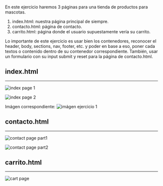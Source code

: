 En este ejercicio haremos 3 páginas para una tienda de productos para mascotas. 

1. index.html: nuestra página principal de siempre.
2. contacto.html: página de contacto.
3. carrito.html: página donde el usuario supuestamente vería su carrito.

Lo importante de este ejercicio es usar bien los contenedores, reconocer el header, body, sections, nav, footer, etc. y poder en base a eso, poner cada textos o contenido dentro de su contenedor correspondiente. También, usar un formulario con su input submit y reset para la página de contacto.html.

## index.html
---

![index page 1](https://res.cloudinary.com/dnej4lrcz/image/upload/v1662756958/ovdevcourse/html%20fundamentos/ex1/1_whsiqr.png)

![index page 2](https://res.cloudinary.com/dnej4lrcz/image/upload/v1662756956/ovdevcourse/html%20fundamentos/ex1/2_jxcyls.png)

Imágen correspondiente: 
![imágen ejercicio 1](https://res.cloudinary.com/dnej4lrcz/image/upload/v1662756957/ovdevcourse/html%20fundamentos/ex1/imagenfrente_fq3tjy.jpg)

## contacto.html
---
![contact page part1](https://res.cloudinary.com/dnej4lrcz/image/upload/v1662756957/ovdevcourse/html%20fundamentos/ex1/3_spydsm.jpg)

![contact page part2](https://res.cloudinary.com/dnej4lrcz/image/upload/v1662756957/ovdevcourse/html%20fundamentos/ex1/4_z6fp7p.jpg)

## carrito.html
---
![cart page](https://res.cloudinary.com/dnej4lrcz/image/upload/v1662756957/ovdevcourse/html%20fundamentos/ex1/5_ykm4vp.jpg)

